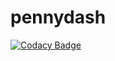 # pennydash

[![Codacy Badge](https://api.codacy.com/project/badge/Grade/fb1816ee10b749338a7c67defcebf241)](https://app.codacy.com/gh/BuildForSDGCohort2/pennydash?utm_source=github.com&utm_medium=referral&utm_content=BuildForSDGCohort2/pennydash&utm_campaign=Badge_Grade_Settings)